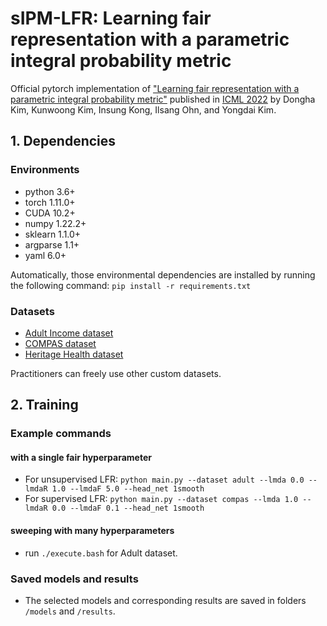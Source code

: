 # sIPM-LFR: Learning fair representation with a parametric integral probability metric

Official pytorch implementation of ["Learning fair representation with a parametric integral probability metric"](https://arxiv.org/abs/2202.02943) published in [ICML 2022](https://icml.cc/Conferences/2022/) by Dongha Kim, Kunwoong Kim, Insung Kong, Ilsang Ohn, and Yongdai Kim.

## 1. Dependencies

### Environments

- python 3.6+
- torch 1.11.0+
- CUDA 10.2+
- numpy 1.22.2+
- sklearn 1.1.0+
- argparse 1.1+
- yaml 6.0+

Automatically, those environmental dependencies are installed by running the following command:
```pip install -r requirements.txt```

### Datasets
- [Adult Income dataset](https://archive.ics.uci.edu/ml/datasets/adult)
- [COMPAS dataset](https://github.com/propublica/compas-analysis)
- [Heritage Health dataset](https://foreverdata.org/1015/index.html)

Practitioners can freely use other custom datasets.

## 2. Training

### Example commands

#### with a single fair hyperparameter
- For unsupervised LFR:
```python main.py --dataset adult --lmda 0.0 --lmdaR 1.0 --lmdaF 5.0 --head_net 1smooth```
- For supervised LFR:
```python main.py --dataset compas --lmda 1.0 --lmdaR 0.0 --lmdaF 0.1 --head_net 1smooth```

#### sweeping with many hyperparameters
- run ```./execute.bash``` for Adult dataset.

### Saved models and results
- The selected models and corresponding results are saved in folders ```/models``` and ```/results```.

<!-- ## 3. Results (paper)
Experimental results on Adult dataset:
<p align="center"><img src="https://user-images.githubusercontent.com/83457230/169193245-c0d7e06d-642f-443f-9e85-b91933e09b3f.png" width="850" height="250"></p>


### Citation

```
@inproceedings{kim2022sipmlfr,
  title={Learning fair representation with a parametric integral probability metric},
  author={Dongha Kim and Kunwoong Kim and Insung Kong and Ilsang Ohn and Yongdai Kim},
  booktitle={International Conference on Machine Learning},
  year={2022}
}
``` -->
